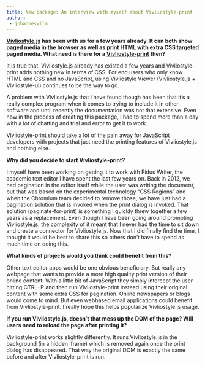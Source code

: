 ```yaml
---
title: New package: An interview with myself about Vivliostyle-print 
author:
 - johanneswilm
---
```


**[Vivliostyle.js](https://github.com/vivliostyle/vivliostyle.js) has been with us for a few years already. It can both show paged media in the browser as well as print HTML with extra CSS targeted paged media. What need is there for a [Vivliostyle-print](https://github.com/vivliostyle/vivliostyle-print) then?**

It is true that  Vivliostyle.js already has existed a few years and Vivliostyle-print adds nothing new in terms of CSS. For end users who only know HTML and CSS and no JavaScript, using Vivliostyle Viewer (Vivliostyle.js + Vivliostyle-ui) continues to be the way to go.

A problem with Vivliostyle.js that I have found though has been that it’s a really complex program when it comes to trying to include it in other software and until recently the documentation was not that extensive. Even now in the process of creating this package, I had to spend more than a day with a lot of chatting and trial and error to get it to work. 

Vivliostyle-print should take a lot of the pain away for JavaScript developers with projects that just need the printing features of Vivliostyle.js and nothing else.

**Why did you decide to start Vivliostyle-print?**

I myself have been working on getting it to work with Fidus Writer, the academic text editor I have spent the last few years on. Back in 2012, we had pagination in the editor itself while the user was writing the document, but that was based on the experimental technology “CSS Regions” and when the Chromium team decided to remove those, we have just had a pagination solution that is invoked when the print dialog is invoked. That solution (paginate-for-print) is something I quickly threw together a few years as a replacement. Even though I have been going around promoting Vivliostyle.js, the complexity of it meant that I never had the time to sit down and create a connector for Vivliostyle.js. Now that I did finally find the time, I thought it would be best to share this so others don’t have to spend as much time on doing this.

**What kinds of projects would you think could benefit from this?**

Other text editor apps would be one obvious beneficiary. But really any webpage that wants to provide a more high quality print version of their online content: With a little bit of JavaScript they simply intercept the user hitting CTRL+P and then run Vivliostyle-print instead using their original content with some extra CSS for pagination. Online newspapers or blogs would come to mind. But even webbased email applications could benefit from Vivliostyle-print. I really hope this helps popularize Vivliostyle.js usage.

**If you run Vivliostyle.js, doesn’t that mess up the DOM of the page? Will users need to reload the page after printing it?**

Vivliostyle-print works slightly differently. It runs Vivliostyle.js in the background (in a hidden iframe) which is removed again once the print dialog has disappeared. That way the original DOM is exactly the same before and after Vivliostyle-print is run.
